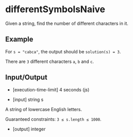 # differentSymbolsNaive

Given a string, find the number of different characters in it.

## Example

For `s = "cabca"`, the output should be
`solution(s) = 3`.

There are `3` different characters `a`, `b` and `c`.

## Input/Output

- [execution-time-limit] 4 seconds (js)

- [input] string s

A string of lowercase English letters.

Guaranteed constraints:
`3 ≤ s.length ≤ 1000`.

- [output] integer
